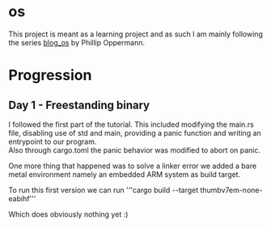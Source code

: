 # os
This project is meant as a learning project and as such I am mainly following the series [blog_os](https://os.phil-opp.com/freestanding-rust-binary/) by Phillip Oppermann.

# Progression 
## Day 1 - Freestanding binary
I followed the first part of the tutorial. This included modifying the main.rs file, disabling use of std and main, providing a panic function and writing an entrypoint to our program.  
Also through cargo.toml the panic behavior was modified to abort on panic.

One more thing that happened was to solve a linker error we added a bare metal environment namely an  embedded ARM system as build target.  

To run this first version we can run
'''cargo build --target thumbv7em-none-eabihf'''

Which does obviously nothing yet :)
